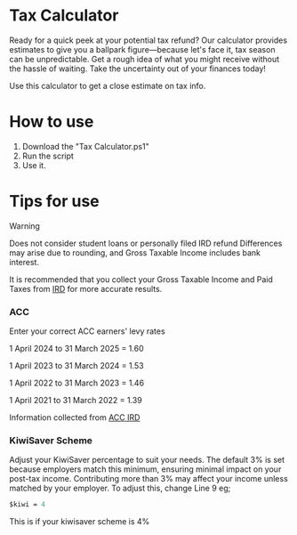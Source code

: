 # Tax Calculator
Ready for a quick peek at your potential tax refund? Our calculator provides estimates to give you a ballpark figure—because let's face it, tax season can be unpredictable. Get a rough idea of what you might receive without the hassle of waiting. Take the uncertainty out of your finances today!

 Use this calculator to get a close estimate on tax info. 

# How to use
1. Download the "Tax Calculator.ps1"
2. Run the script
3. Use it.

# Tips for use
>[!WARNING]
>Does not consider student loans or personally filed IRD refund
>Differences may arise due to rounding, and Gross Taxable Income includes bank interest.

It is recommended that you collect your Gross Taxable Income and Paid Taxes from [IRD](https://ird.govt.nz/) for more accurate results.

### ACC
Enter your correct ACC earners' levy rates


1 April 2024 to 31 March 2025 = 1.60


1 April 2023 to 31 March 2024 = 1.53


1 April 2022 to 31 March 2023 = 1.46


1 April 2021 to 31 March 2022 = 1.39


Information collected from [ACC IRD](https://www.ird.govt.nz/income-tax/income-tax-for-individuals/acc-clients-and-carers/acc-earners-levy-rates)

### KiwiSaver Scheme
Adjust your KiwiSaver percentage to suit your needs. The default 3% is set because employers match this minimum, ensuring minimal impact on your post-tax income. Contributing more than 3% may affect your income unless matched by your employer. To adjust this, change Line 9 eg; 
```ps
$kiwi = 4
```
 This is if your kiwisaver scheme is 4%


